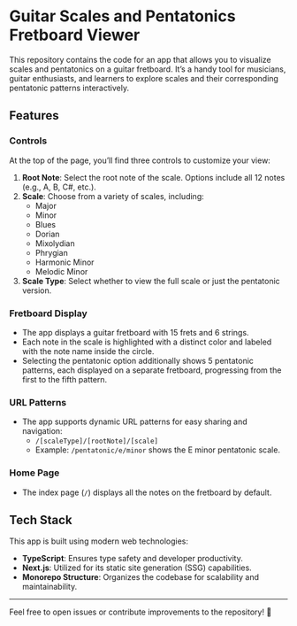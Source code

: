 # Guitar Scales and Pentatonics Fretboard Viewer

This repository contains the code for an app that allows you to visualize scales and pentatonics on a guitar fretboard. It’s a handy tool for musicians, guitar enthusiasts, and learners to explore scales and their corresponding pentatonic patterns interactively.

## Features

### Controls
At the top of the page, you’ll find three controls to customize your view:
1. **Root Note**: Select the root note of the scale. Options include all 12 notes (e.g., A, B, C#, etc.).
2. **Scale**: Choose from a variety of scales, including:
   - Major
   - Minor
   - Blues
   - Dorian
   - Mixolydian
   - Phrygian
   - Harmonic Minor
   - Melodic Minor
3. **Scale Type**: Select whether to view the full scale or just the pentatonic version.

### Fretboard Display
- The app displays a guitar fretboard with 15 frets and 6 strings.
- Each note in the scale is highlighted with a distinct color and labeled with the note name inside the circle.
- Selecting the pentatonic option additionally shows 5 pentatonic patterns, each displayed on a separate fretboard, progressing from the first to the fifth pattern.

### URL Patterns
- The app supports dynamic URL patterns for easy sharing and navigation:
  - `/[scaleType]/[rootNote]/[scale]`
  - Example: `/pentatonic/e/minor` shows the E minor pentatonic scale.

### Home Page
- The index page (`/`) displays all the notes on the fretboard by default.

## Tech Stack

This app is built using modern web technologies:
- **TypeScript**: Ensures type safety and developer productivity.
- **Next.js**: Utilized for its static site generation (SSG) capabilities.
- **Monorepo Structure**: Organizes the codebase for scalability and maintainability.

---

Feel free to open issues or contribute improvements to the repository! 🎸
